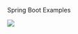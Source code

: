 Spring Boot Examples 


![](https://github.com/HaydiKodlayalim/spring-examples/blob/master/resources/imge.png)